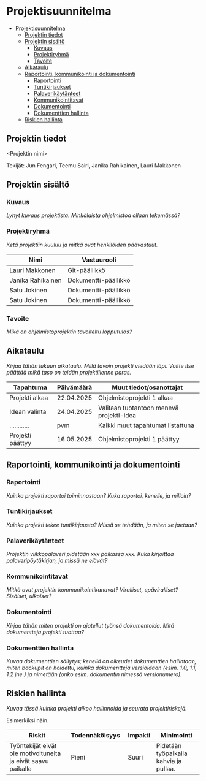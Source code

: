 # Projektisuunnitelma

- [Projektisuunnitelma](#projektisuunnitelma)
  - [Projektin tiedot](#projektin-tiedot)
  - [Projektin sisältö](#projektin-sisältö)
    - [Kuvaus](#kuvaus)
    - [Projektiryhmä](#projektiryhmä)
    - [Tavoite](#tavoite)
  - [Aikataulu](#aikataulu)
  - [Raportointi, kommunikointi ja dokumentointi](#raportointi-kommunikointi-ja-dokumentointi)
    - [Raportointi](#raportointi)
    - [Tuntikirjaukset](#tuntikirjaukset)
    - [Palaverikäytänteet](#palaverikäytänteet)
    - [Kommunikointitavat](#kommunikointitavat)
    - [Dokumentointi](#dokumentointi)
    - [Dokumenttien hallinta](#dokumenttien-hallinta)
  - [Riskien hallinta](#riskien-hallinta)

## Projektin tiedot

\<Projektin nimi>

Tekijät: Jun Fengari, Teemu Sairi, Janika Rahikainen, Lauri Makkonen

## Projektin sisältö

### Kuvaus

_Lyhyt kuvaus projektista. Minkälaista ohjelmistoa ollaan tekemässä?_

### Projektiryhmä

_Ketä projektiin kuuluu ja mitkä ovat henkilöiden päävastuut._

| Nimi              | Vastuurooli          |
| ----------------- | -------------------- |
| Lauri Makkonen    | Git-päällikkö        |
| Janika Rahikainen | Dokumentti-päällikkö |
| Satu Jokinen      | Dokumentti-päällikkö |
| Satu Jokinen      | Dokumentti-päällikkö |

### Tavoite

_Mikä on ohjelmistoprojektin tavoiteltu lopputulos?_

## Aikataulu

_Kirjaa tähän lukuun aikataulu. Millä tavoin projekti viedään läpi. Voitte itse päättää mikä taso on teidän projektillenne paras._

| Tapahtuma        | Päivämäärä | Muut tiedot/osanottajat                  |
| ---------------- | ---------- | ---------------------------------------- |
| Projekti alkaa   | 22.04.2025 | Ohjelmistoprojekti 1 alkaa               |
| Idean valinta    | 24.04.2025 | Valitaan tuotantoon menevä projekti-idea |
| ............     | pvm        | Kaikki muut tapahtumat listattuna        |
| Projekti päättyy | 16.05.2025 | Ohjelmistoprojekti 1 päättyy             |

## Raportointi, kommunikointi ja dokumentointi

### Raportointi

_Kuinka projekti raportoi toiminnastaan? Kuka raportoi, kenelle, ja milloin?_

### Tuntikirjaukset

_Kuinka projekti tekee tuntikirjausta? Missä se tehdään, ja miten se jaetaan?_

### Palaverikäytänteet

_Projektin viikkopalaveri pidetään xxx paikassa xxx. Kuka kirjoittaa palaveripöytäkirjan, ja missä ne elävät?_

### Kommunikointitavat

_Mitkä ovat projektin kommunikointikanavat? Viralliset, epäviralliset? Sisäiset, ulkoiset?_

### Dokumentointi

_Kirjaa tähän miten projekti on ajatellut työnsä dokumentoida. Mitä dokumentteja projekti tuottaa?_

### Dokumenttien hallinta

_Kuvaa dokumenttien säilytys; kenellä on oikeudet dokumenttien hallintaan, miten backupit on hoidettu, kuinka dokumentteja versioidaan (esim. 1.0, 1.1, 1.2 jne.) ja nimetään (onko esim. dokumentin nimessä versionumero)._

## Riskien hallinta

_Kuvaa tässä kuinka projekti aikoo hallinnoida ja seurata projektiriskejä._

Esimerkiksi näin.

| Riskit                                                       | Todennäköisyys |  Impakti | Minimointi                             |
| ------------------------------------------------------------ | -------------- | -------- | -------------------------------------- |
| Työntekijät eivät ole motivoituneita ja eivät saavu paikalle | Pieni          |  Suuri   | Pidetään työpaikalla kahvia ja pullaa. |
